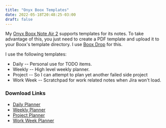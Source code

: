 ```yaml
---
title: "Onyx Boox Templates"
date: 2022-05-18T20:48:25-03:00
draft: false
---
```

My [Onyx Boox Note Air 2](https://shop.boox.com/products/noteair2) supports templates for its notes.
To take advantage of this, you just need to create a PDF template and upload it to your Boox's template directory. I use [Boox Drop](https://onyxboox.medium.com/how-to-transfer-files-from-pc-to-your-boox-21a98e46ed8d) for this.

I use the following templates:
- Daily -- Personal use for TODO items.
- Weekly -- High level weekly planner.
- Project -- So I can attempt to plan yet another failed side project
- Work Week -- Scratchpad for work related notes when Jira won't load. 

### Download Links
- [Daily Planner](/downloads/OnyxBooxTemplates/DailyPlanner.pdf)
- [Weekly Planner](/downloads/OnyxBooxTemplates/WeeklyPlanner.pdf)
- [Project Planner](/downloads/OnyxBooxTemplates/ProjectPlanner.pdf)
- [Work Week Planner](/downloads/OnyxBooxTemplates/WorkWeekPlan.pdf)

